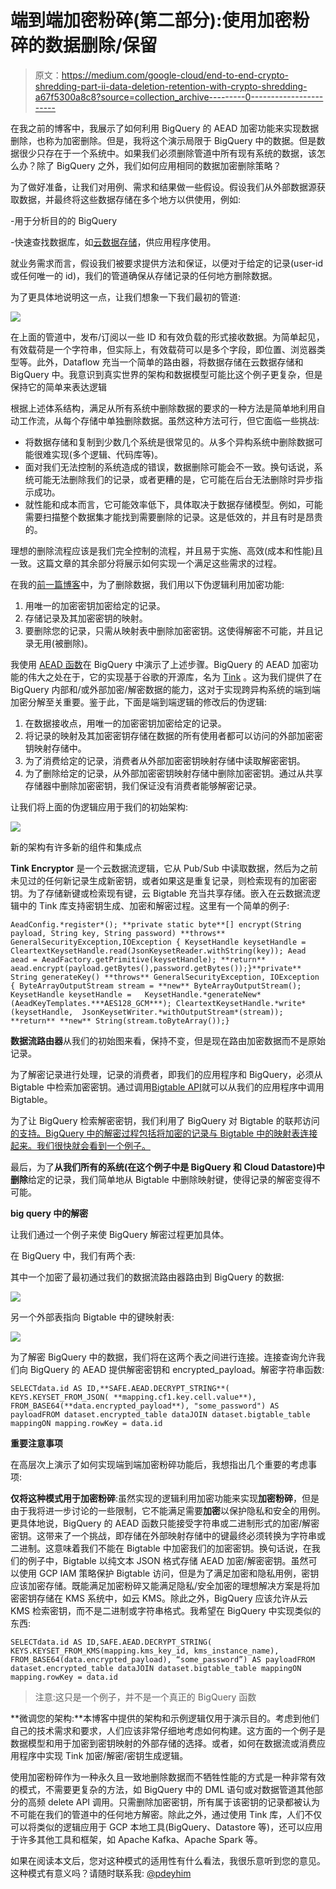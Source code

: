 # 端到端加密粉碎(第二部分):使用加密粉碎的数据删除/保留

> 原文：<https://medium.com/google-cloud/end-to-end-crypto-shredding-part-ii-data-deletion-retention-with-crypto-shredding-a67f5300a8c8?source=collection_archive---------0----------------------->

在我之前的博客中，我展示了如何利用 BigQuery 的 AEAD 加密功能来实现数据删除，也称为加密删除。但是，我将这个演示局限于 BigQuery 中的数据。但是数据很少只存在于一个系统中。如果我们必须删除管道中所有现有系统的数据，该怎么办？除了 BigQuery 之外，我们如何应用相同的数据加密删除策略？

为了做好准备，让我们对用例、需求和结果做一些假设。假设我们从外部数据源获取数据，并最终将这些数据存储在多个地方以供使用，例如:

-用于分析目的的 BigQuery

-快速查找数据库，如[云数据存储](https://cloud.google.com/datastore/)，供应用程序使用。

就业务需求而言，假设我们被要求提供方法和保证，以便对于给定的记录(user-id 或任何唯一的 id)，我们的管道确保从存储记录的任何地方删除数据。

为了更具体地说明这一点，让我们想象一下我们最初的管道:

![](img/2edbe63e1356ff7fd726eac90797f377.png)

在上面的管道中，发布/订阅以一些 ID 和有效负载的形式接收数据。为简单起见，有效载荷是一个字符串，但实际上，有效载荷可以是多个字段，即位置、浏览器类型等。此外，Dataflow 充当一个简单的路由器，将数据存储在云数据存储和 BigQuery 中。我意识到真实世界的架构和数据模型可能比这个例子更复杂，但是保持它的简单来表达逻辑

根据上述体系结构，满足从所有系统中删除数据的要求的一种方法是简单地利用自动工作流，从每个存储中单独删除数据。虽然这种方法可行，但它面临一些挑战:

*   将数据存储和复制到少数几个系统是很常见的。从多个异构系统中删除数据可能很难实现(多个逻辑、代码库等)。
*   面对我们无法控制的系统造成的错误，数据删除可能会不一致。换句话说，系统可能无法删除我们的记录，或者更糟的是，它可能在后台无法删除时异步指示成功。
*   就性能和成本而言，它可能效率低下，具体取决于数据存储模型。例如，可能需要扫描整个数据集才能找到需要删除的记录。这是低效的，并且有时是昂贵的。

理想的删除流程应该是我们完全控制的流程，并且易于实施、高效(成本和性能)且一致。这篇文章的其余部分将展示如何实现一个满足这些需求的过程。

在我的[前一篇博客](/google-cloud/bigquery-encryption-functions-part-i-data-deletion-retention-with-crypto-shredding-7085ecf6e53f)中，为了删除数据，我们用以下伪逻辑利用加密功能:

1.  用唯一的加密密钥加密给定的记录。
2.  存储记录及其加密密钥的映射。
3.  要删除您的记录，只需从映射表中删除加密密钥。这使得解密不可能，并且记录无用(被删除)。

我使用 [AEAD 函数](https://cloud.google.com/bigquery/docs/reference/standard-sql/aead_encryption_functions)在 BigQuery 中演示了上述步骤。BigQuery 的 AEAD 加密功能的伟大之处在于，它的实现基于谷歌的开源库，名为 [Tink](https://github.com/google/tink) 。这为我们提供了在 BigQuery 内部和/或外部加密/解密数据的能力，这对于实现跨异构系统的端到端加密分解至关重要。鉴于此，下面是端到端逻辑的修改后的伪逻辑:

1.  在数据接收点，用唯一的加密密钥加密给定的记录。
2.  将记录的映射及其加密密钥存储在数据的所有使用者都可以访问的外部加密密钥映射存储中。
3.  为了消费给定的记录，消费者从外部加密密钥映射存储中读取解密密钥。
4.  为了删除给定的记录，从外部加密密钥映射存储中删除加密密钥。通过从共享存储器中删除加密密钥，我们保证没有消费者能够解密记录。

让我们将上面的伪逻辑应用于我们的初始架构:

![](img/c1c0c44fd8a476ec14dd75c4b748e11e.png)

新的架构有许多新的组件和集成点

**Tink Encryptor** 是一个云数据流逻辑，它从 Pub/Sub 中读取数据，然后为之前未见过的任何新记录生成新密钥，或者如果这是重复记录，则检索现有的加密密钥。为了存储新键或检索现有键，云 Bigtable 充当共享存储。嵌入在云数据流逻辑中的 Tink 库支持密钥生成、加密和解密过程。这里有一个简单的例子:

```
AeadConfig.*register*(); **private static byte**[] encrypt(String payload, String key, String password) **throws** GeneralSecurityException,IOException { KeysetHandle keysetHandle = CleartextKeysetHandle.read(JsonKeysetReader.withString(key)); Aead aead = AeadFactory.getPrimitive(keysetHandle); **return** aead.encrypt(payload.getBytes(),password.getBytes());}**private** String generateKey() **throws** GeneralSecurityException, IOException { ByteArrayOutputStream stream = **new** ByteArrayOutputStream(); KeysetHandle keysetHandle =   KeysetHandle.*generateNew*(AeadKeyTemplates.***AES128_GCM***); CleartextKeysetHandle.*write*(keysetHandle,  JsonKeysetWriter.*withOutputStream*(stream)); **return** **new** String(stream.toByteArray());}
```

**数据流路由器**从我们的初始图来看，保持不变，但是现在路由加密数据而不是原始记录。

为了解密记录进行处理，记录的消费者，即我们的应用程序和 BigQuery，必须从 Bigtable 中检索加密密钥。通过调用[Bigtable API](https://cloud.google.com/bigtable/docs/reference/libraries)就可以从我们的应用程序中调用 Bigtable。

为了让 BigQuery 检索解密密钥，我们利用了 BigQuery 对 Bigtable 的联邦访问[的支持。BigQuery 中的解密过程包括将加密的记录与 Bigtable 中的映射表连接起来。我们很快就会看到一个例子。](https://cloud.google.com/bigquery/external-data-bigtable)

最后，为了**从我们所有的系统(在这个例子中是 BigQuery 和 Cloud Datastore)中删除**给定的记录，我们简单地从 Bigtable 中删除映射键，使得记录的解密变得不可能。

**big query 中的解密**

让我们通过一个例子来使 BigQuery 解密过程更加具体。

在 BigQuery 中，我们有两个表:

其中一个加密了最初通过我们的数据流路由器路由到 BigQuery 的数据:

![](img/508a87efd321de8bd0769252f17107d6.png)

另一个外部表指向 Bigtable 中的键映射表:

![](img/8851fe51995ffcc820702bab95d81c73.png)

为了解密 BigQuery 中的数据，我们将在这两个表之间进行连接。连接查询允许我们向 BigQuery 的 AEAD 提供解密密钥和 encrypted_payload。解密字符串函数:

```
SELECTdata.id AS ID,**SAFE.AEAD.DECRYPT_STRING**( KEYS.KEYSET_FROM_JSON( **mapping.cf1.key.cell.value**), FROM_BASE64(**data.encrypted_payload**), "some_password") AS payloadFROM dataset.encrypted_table dataJOIN dataset.bigtable_table mappingON mapping.rowKey = data.id
```

**重要注意事项**

在高层次上演示了如何实现端到端加密粉碎功能后，我想指出几个重要的考虑事项:

**仅将这种模式用于加密粉碎**:虽然实现的逻辑利用加密功能来实现**加密粉碎**，但是由于我将进一步讨论的一些限制，它不能满足需要**加密**以保护隐私和安全的用例。更具体地说，BigQuery 的 AEAD 函数只能接受字符串或二进制形式的加密/解密密钥。这带来了一个挑战，即存储在外部映射存储中的键最终必须转换为字符串或二进制。这意味着我们不能在 Bigtable 中加密我们的加密密钥。换句话说，在我们的例子中，Bigtable 以纯文本 JSON 格式存储 AEAD 加密/解密密钥。虽然可以使用 GCP IAM 策略保护 Bigtable 访问，但是为了满足加密和隐私用例，密钥应该加密存储。既能满足加密粉碎又能满足隐私/安全加密的理想解决方案是将加密密钥存储在 KMS 系统中，如云 KMS。除此之外，BigQuery 应该允许从云 KMS 检索密钥，而不是二进制或字符串格式。我希望在 BigQuery 中实现类似的东西:

```
SELECTdata.id AS ID,SAFE.AEAD.DECRYPT_STRING( KEYS.KEYSET_FROM_KMS(mapping.kms_key_id, kms_instance_name), FROM_BASE64(data.encrypted_payload), “some_password”) AS payloadFROM dataset.encrypted_table dataJOIN dataset.bigtable_table mappingON mapping.rowKey = data.id
```

> 注意:这只是一个例子，并不是一个真正的 BigQuery 函数

**微调您的架构:**本博客中提供的架构和示例逻辑仅用于演示目的。考虑到他们自己的技术需求和要求，人们应该非常仔细地考虑如何构建。这方面的一个例子是数据模型和用于加密到密钥映射的外部存储的选择。或者，如何在数据流或消费应用程序中实现 Tink 加密/解密/密钥生成逻辑。

使用加密粉碎作为一种永久且一致地删除数据而不牺牲性能的方式是一种非常有效的模式，不需要更复杂的方法，如 BigQuery 中的 DML 语句或对数据管道其他部分的高频 delete API 调用。只需删除加密密钥，所有属于该密钥的记录都被认为不可能在我们的管道中的任何地方解密。除此之外，通过使用 Tink 库，人们不仅可以将类似的逻辑应用于 GCP 本地工具(BigQuery、Datastore 等)，还可以应用于许多其他工具和框架，如 Apache Kafka、Apache Spark 等。

如果在阅读本文后，您对这种模式的适用性有什么看法，我很乐意听到您的意见。这种模式有意义吗？请随时联系我: [@pdeyhim](https://twitter.com/pdeyhim)